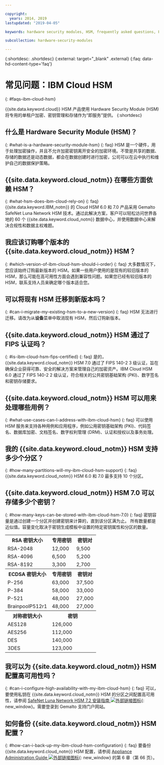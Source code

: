 ```yaml
---

copyright:
  years: 2014, 2019
lastupdated: "2019-04-05"

keywords: hardware security modules, HSM, frequently asked questions, FAQs, cryptographic, symmetrical, keys, secrets

subcollection: hardware-security-modules

---
```


{:shortdesc: .shortdesc}
{:external: target="_blank" .external}
{:faq: data-hd-content-type='faq'}

# 常见问题：IBM Cloud HSM
{: #faqs-ibm-cloud-hsm}

 {{site.data.keyword.cloud}} HSM 产品使用 Hardware Security Module (HSM) 将专用的单租户加密、密钥管理和存储作为“即服务”提供。
{:shortdesc}

## 什么是 Hardware Security Module (HSM)？
{: #what-is-a-hardware-security-module-hsm}
{: faq}
HSM 是一个硬件，用于处理加密操作，并且不允许加密密钥离开安全的加密环境。不管是共享的数据、存储的数据还是动态数据，都会在数据创建时进行加密，公司可以在云中执行和维护自己的数据保护策略。

## {{site.data.keyword.cloud_notm}} 在哪些方面依赖 HSM？
{: #what-hsm-does-ibm-cloud-rely-on}
{: faq}
{{site.data.keyword.IBM_notm}} 的 Cloud HSM 6.0 和 7.0 产品采用 Gemalto SafeNet Luna Network HSM 技术。通过此解决方案，客户可以轻松访问世界各地的 60 个 {{site.data.keyword.cloud_notm}} 数据中心，并使用数据中心来解决合规性和数据主权难题。

## 我应该订购哪个版本的 {{site.data.keyword.cloud_notm}} HSM？
{: #which-version-of-ibm-cloud-hsm-should-i-order}
{: faq}
大多数情况下，您应该始终订购最新版本的 HSM。如果一些用户使用的是现有的较旧版本的 HSM，那么可能在高可用性方面会遇到兼容性问题。如果您已经有较旧版本的 HSM，联系支持人员来确定哪个版本适合您。

## 可以将现有 HSM 迁移到新版本吗？
{: #can-i-migrate-my-existing-hsm-to-a-new-version}
{: faq}
HSM 无法进行迁移。请改为从**设备**菜单中取消现有 HSM，然后订购新版本。

## {{site.data.keyword.cloud_notm}} HSM 通过了 FIPS 认证吗？
{: #is-ibm-cloud-hsm-fips-certified}
{: faq}
是的，{{site.data.keyword.cloud_notm}} HSM 7.0 通过了 FIPS 140-2 3 级认证，旨在确保企业获得可靠、安全的解决方案来管理自己的加密资产。IBM Cloud HSM 6.0 通过了 FIPS 140-2 2 级认证，符合相关的公共密钥基础架构 (PKI)、数字签名和密钥存储要求。

## {{site.data.keyword.cloud_notm}} HSM 可以用来处理哪些用例？
{: #what-use-cases-can-I-address-with-ibm-cloud-hsm}
{: faq}
可以使用 HSM 服务来支持各种用例和应用程序，例如公用密钥基础架构 (PKI)、代码签名、数据库加密、文档签名、数字权利管理 (DRM)、认证和授权以及事务处理。

## 我的 {{site.data.keyword.cloud_notm}} HSM 支持多少个分区？
{: #how-many-partitions-will-my-ibm-cloud-hsm-support}
{: faq}
{{site.data.keyword.cloud_notm}} HSM 6.0 和 7.0 最多支持 10 个分区。

## {{site.data.keyword.cloud_notm}} HSM 7.0 可以存储多少个密钥？
{: #how-many-keys-can-be-stored-with-ibm-cloud-hsm-7.0}
{: faq}
密钥容量是通过创建一个分区并创建密钥来计算的，直到该分区满为止。
所有数量都是近似值。容量变化取决于密钥生成模板中设置的特定密钥属性和分区的数量。
<table>
<th>RSA 密钥大小
</th>
<th>专用密钥</th>
<th>密钥对</th>
<tr><td>RSA-2048</td>
<td>12,000</td>
<td>9,500</td></tr>
<tr><td>RSA-4096</td>
<td>6,500</td>
<td>5,200</td></tr>
<tr><td>RSA-8192</td>
<td>3,300</td>
<td>2,700</td></tr>

<th>ECDSA 密钥大小
</th>
<th>专用密钥</th>
<th>密钥对</th>
<tr><td>P-256</td>
<td>63,000</td>
<td>37,500</td></tr>
<tr><td>P-384</td>
<td>58,000</td>
<td>33,000</td></tr>
<tr><td>P-521</td>
<td>48,000</td>
<td>27,000</td></tr>
<tr><td>BrainpoolP512r1</td>
<td>48,000</td>
<td>27,000</td></tr>

<th>对称密钥大小
</th>
<th colspan="2">密钥</th>

<tr><td>AES128</td>
<td colspan="2">126,000</td>
</tr>
<tr><td>AES256</td>
<td colspan="2">112,000</td>
</tr>
<tr><td>DES</td>
<td colspan="2">140,000</td>

</tr>
<tr><td>3DES</td>
<td colspan="2">123,000</td>
</tr>
</table>

## 我可以为 {{site.data.keyword.cloud_notm}} HSM 配置高可用性吗？
{: #can-i-configure-high-availability-with-my-ibm-cloud-hsm}
{: faq}
可以，要使用私钥在 {{site.data.keyword.cloud_notm}} HSM 的分区之间配置高可用性，请参阅 [SafeNet Luna Network HSM 7.2 安装指南 ![外部链接图标](../../icons/launch-glyph.svg "外部链接图标")](https://supportportal.gemalto.com/csm?id=kb_article_view&sys_kb_id=19a81c8bdb9a1fc8d298728dae96197d&sysparm_article=KB0017573){: new_window}。需要登录到 Gemalto 支持门户网站。

## 如何备份 {{site.data.keyword.cloud_notm}} HSM 配置？
{: #how-can-i-back-up-my-ibm-cloud-hsm-configuration}
{: faq}
要备份 {{site.data.keyword.cloud_notm}} HSM 配置，请参阅 [Appliance Administration Guide ![外部链接图标](../../icons/launch-glyph.svg "外部链接图标")](ftp://public.dhe.ibm.com/cloud/bluemix/hsm/Appliance_Administration_Guide_72.pdf){: new_window} 的第 6 章（第 66 页）。
